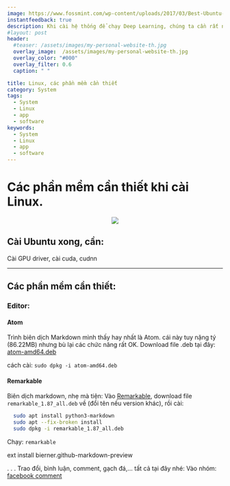 ```yaml
---
image: https://www.fossmint.com/wp-content/uploads/2017/03/Best-Ubuntu-Desktop-Apps.png
instantfeedback: true
description: Khi cài hệ thống để chạy Deep Learning, chúng ta cần rất nhiều thứ lỉnh kỉnh
#layout: post
header:
  #teaser: /assets/images/my-personal-website-th.jpg
  overlay_image:  /assets/images/my-personal-website-th.jpg
  overlay_color: "#000"
  overlay_filter: 0.6
  caption: " "

title: Linux, các phần mềm cần thiết
category: System
tags:
  - System
  - Linux
  - app
  - software   
keywords:
  - System
  - Linux
  - app
  - software  
---
```


# Các phần mềm cần thiết khi cài Linux.

<div style="text-align:center"><img src ="https://www.fossmint.com/wp-content/uploads/2017/03/Best-Ubuntu-Desktop-Apps.png" /></div>


## Cài Ubuntu xong, cần:
Cài GPU driver, cài cuda, cudnn

---
## Các phần mềm cần thiết:
### Editor:
#### Atom
Trình biên dịch Markdown mình thấy hay nhất là Atom. cái này tuy nặng tý (86.22MB) nhưng bù lại các chức năng rất OK.
Download file .deb tại đây: [atom-amd64.deb](https://atom.io/download/deb)

cách cài: `sudo dpkg -i atom-amd64.deb`

#### Remarkable
Biên dịch markdown, nhẹ mà tiện: Vào [Remarkable](remarkableapp.github.io), download file `remarkable_1.87_all.deb` về (đổi tên nếu version khác), rồi cài:
```bash
  sudo apt install python3-markdown
  sudo apt --fix-broken install
  sudo dpkg -i remarkable_1.87_all.deb
```
Chạy: ``remarkable``



ext install bierner.github-markdown-preview









.
.
.
Trao đổi, bình luận, comment, gạch đá,... tất cả tại đây nhé:
Vào nhóm: [facebook comment](https://www.facebook.com/hethongnhung.pro/posts/1241651415990241?__xts__[0]=68.ARD8LAK8_uV32fXRl_c2A_flieDWD_rv8ojJyysf8NWDq2ElwKiTOXZv8ZnraUkjbG8qcbnautlZKy-VWA-bPDVU-gHV6LQPcghJjn9z5NWttAH9TowUutdEzIK3z4NTyYn2BQiKO9KX00mdNCHyfPatUzXOrEAioQEBFwejAeAd9Cvo9nXoq2x_n950Z37vlrMJN2juCp6YQAA9AGakVZniX7t5wLb4tYhfcbL7O5AIysvpmg8KYuupxUDfjYQ7kn6bY_ny4ivFAuGBlmIZmxlun84EQYeKFtNoKP5L7oAW4QpyTwIw4PqGnv46nNqfdtpN945FI2M06F1G-fG_nT9FyA&__tn__=-R)
